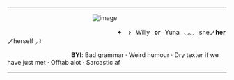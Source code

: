 ***

              ![image](https://github.com/user-attachments/assets/89d93b25-b985-4483-ab97-cebbda3715bf)

        
                  ✦ ۶⠀Willy⠀**or**⠀Yuna⠀◡◡⠀sheノ**her**ノherself ◞ ꒱
                      
            **BYI**: Bad grammar ‧ Weird humour ‧ Dry texter if we have just met ‧ Offtab alot ‧ Sarcastic af

***

